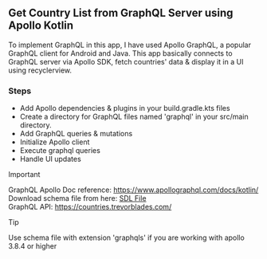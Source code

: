 ## Get Country List from GraphQL Server using Apollo Kotlin
To implement GraphQL in this app, I have used Apollo GraphQL, a popular GraphQL client for Android and Java. This app basically connects to GraphQL server via Apollo SDK, fetch countries' data & display it in a UI using recyclerview.

### Steps
- Add Apollo dependencies & plugins in your build.gradle.kts files
- Create a directory for GraphQL files named 'graphql' in your src/main directory.
- Add GraphQL queries & mutations
- Initialize Apollo client
- Execute graphql queries
- Handle UI updates

> [!IMPORTANT]
> GraphQL Apollo Doc reference: https://www.apollographql.com/docs/kotlin/<br>
  Download schema file from here: [SDL File](https://studio.apollographql.com/sandbox/schema/sdl?selectedSchema=%23%40%21api%21%40%23)<br>
  GraphQL API: https://countries.trevorblades.com/

> [!Tip]
> Use schema file with extension 'graphqls' if you are working with apollo 3.8.4 or higher

